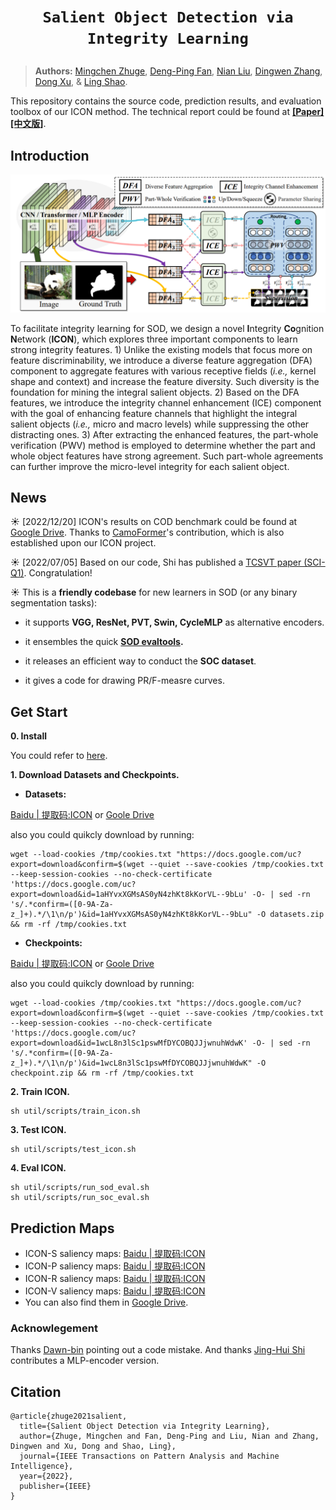 # <p align=center>`Salient Object Detection via Integrity Learning`</p><!-- omit in toc -->

> **Authors:**
> [Mingchen Zhuge](https://github.com/mczhuge),
> [Deng-Ping Fan](https://dengpingfan.github.io/),
> [Nian Liu](https://scholar.google.com/citations?user=ZSilWs4AAAAJ&hl=zh-CN),
> [Dingwen Zhang](https://scholar.google.com/citations?user=lKFZwK0AAAAJ&hl=zh-CN&oi=sra),
> [Dong Xu](https://scholar.google.com/citations?user=7Hdu5k4AAAAJ&hl=zh-CN), &
> [Ling Shao](https://scholar.google.com/citations?user=z84rLjoAAAAJ&hl=zh-CN).

This repository contains the source code, prediction results, and evaluation toolbox of our ICON method. The technical report could be found at [**[Paper]**](https://arxiv.org/pdf/2101.07663.pdf)[**[中文版]**](https://dengpingfan.github.io/papers/[2022][TPAMI]ICON_Chinese.pdf).

## Introduction
![framework](util/figure/framework.png) 

To facilitate integrity learning for SOD, we design a novel **I**ntegrity **Co**gnition **N**etwork (**ICON**), which explores three important components to learn strong integrity features. 1) Unlike the existing models that focus more on feature discriminability, we introduce a  diverse feature aggregation (DFA) component to aggregate features with various receptive fields (*i.e.,* kernel shape and context) and increase the feature diversity. Such diversity is the foundation for mining the integral salient objects. 2) Based on the DFA features, we introduce the integrity channel enhancement (ICE) component with the goal of enhancing feature channels that highlight the integral salient objects (*i.e.,* micro and macro levels) while suppressing the other distracting ones. 3) After extracting the enhanced features, the part-whole verification (PWV) method is employed to determine whether the part and whole object features have strong agreement. Such part-whole agreements can further improve the micro-level integrity for each salient object.

## News

☀️ [2022/12/20] ICON's results on COD benchmark could be found at [Google Drive](https://drive.google.com/drive/folders/1gsCeYtS9cwsMpTHQzkx81n4jsRK4LYdf). Thanks to [CamoFormer](https://github.com/HVision-NKU/CamoFormer)'s contribution, which is also established upon our ICON project.

☀️ [2022/07/05] Based on our code, Shi has published a [TCSVT paper (SCI-Q1)](https://ieeexplore.ieee.org/document/9852486). Congratulation!

☀️ This is a **friendly codebase** for new learners in SOD (or any binary segmentation tasks):

- it supports **VGG, ResNet, PVT, Swin, CycleMLP** as alternative encoders.

- it ensembles the quick **[SOD evaltools](https://github.com/mczhuge/SOCToolbox).**

- it releases an efficient way to conduct the **SOC dataset**.

- it gives a code for drawing PR/F-measre curves.



## Get Start

**0. Install**

You could refer to [here](https://github.com/mczhuge/ICON/tree/main/util).

**1. Download Datasets and Checkpoints.**

- **Datasets:** 

[Baidu | 提取码:ICON](https://pan.baidu.com/s/1zFXR-xIykUhoj86kiQ3GxA)  or [Goole Drive](https://drive.google.com/file/d/1aHYvxXGMsAS0yN4zhKt8kKorVL--9bLu/view?usp=sharing)

also you could quikcly download by running:
```
wget --load-cookies /tmp/cookies.txt "https://docs.google.com/uc?export=download&confirm=$(wget --quiet --save-cookies /tmp/cookies.txt --keep-session-cookies --no-check-certificate 'https://docs.google.com/uc?export=download&id=1aHYvxXGMsAS0yN4zhKt8kKorVL--9bLu' -O- | sed -rn 's/.*confirm=([0-9A-Za-z_]+).*/\1\n/p')&id=1aHYvxXGMsAS0yN4zhKt8kKorVL--9bLu" -O datasets.zip && rm -rf /tmp/cookies.txt
```

- **Checkpoints:** 

[Baidu | 提取码:ICON](https://pan.baidu.com/s/1zFXR-xIykUhoj86kiQ3GxA)  or [Goole Drive](https://drive.google.com/file/d/1wcL8n3lSc1pswMfDYCOBQJJjwnuhWdwK/view)

also you could quikcly download by running:
```
wget --load-cookies /tmp/cookies.txt "https://docs.google.com/uc?export=download&confirm=$(wget --quiet --save-cookies /tmp/cookies.txt --keep-session-cookies --no-check-certificate 'https://docs.google.com/uc?export=download&id=1wcL8n3lSc1pswMfDYCOBQJJjwnuhWdwK' -O- | sed -rn 's/.*confirm=([0-9A-Za-z_]+).*/\1\n/p')&id=1wcL8n3lSc1pswMfDYCOBQJJjwnuhWdwK" -O checkpoint.zip && rm -rf /tmp/cookies.txt
```

**2. Train ICON.**
```
sh util/scripts/train_icon.sh
```

**3. Test ICON.**
```
sh util/scripts/test_icon.sh
```

**4. Eval ICON.**
```
sh util/scripts/run_sod_eval.sh
sh util/scripts/run_soc_eval.sh
```

## Prediction Maps
- ICON-S saliency maps: [Baidu | 提取码:ICON](https://pan.baidu.com/s/18_61oFS2iTlsenFEFKAjzg) 
- ICON-P saliency maps: [Baidu | 提取码:ICON](https://pan.baidu.com/s/1Qk7rXrkdrkNgpeHbEaBZUA) 
- ICON-R saliency maps: [Baidu | 提取码:ICON](https://pan.baidu.com/s/13QxDdOMrSrXj_O_XlWwhbw) 
- ICON-V saliency maps: [Baidu | 提取码:ICON](https://pan.baidu.com/s/1lded2LsYb07uAMGDT9XNNA) 
- You can also find them in [Google Drive](https://drive.google.com/file/d/1TMWJsWs-bKCAvCkCnugwiEgJPx9WlNdC/view).

<!--

## Qualitative Comparison
![result4](util/figure/result_4.png) 
![result2](util/figure/result_2.png) 
## Quantitative Comparison
![result1](util/figure/result_1.png)
![result5](util/figure/result_5.png) 
-->

### Acknowlegement

Thanks [Dawn-bin](https://github.com/Dawn-bin) pointing out a code mistake.
And thanks [Jing-Hui Shi](https://github.com/shijinghuihub) contributes a MLP-encoder version.

## Citation
```
@article{zhuge2021salient,
  title={Salient Object Detection via Integrity Learning},
  author={Zhuge, Mingchen and Fan, Deng-Ping and Liu, Nian and Zhang, Dingwen and Xu, Dong and Shao, Ling},
  journal={IEEE Transactions on Pattern Analysis and Machine Intelligence},
  year={2022},
  publisher={IEEE}
}
```
